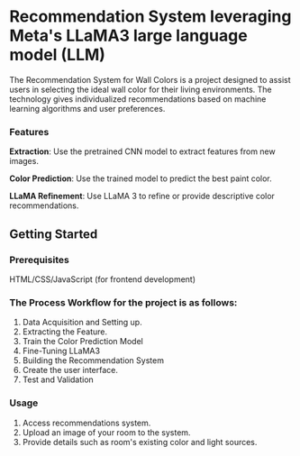 # **Recommendation System leveraging Meta's LLaMA3 large language model (LLM)**

The Recommendation System for Wall Colors is a project designed to assist users in selecting the ideal wall color for their living environments. The technology gives individualized recommendations based on machine learning algorithms and user preferences.

### **Features**

**Extraction**: Use the pretrained CNN model to extract features from new images.

**Color Prediction**: Use the trained model to predict the best paint color. 

**LLaMA Refinement**: Use LLaMA 3 to refine or provide descriptive color recommendations.

## Getting Started

### Prerequisites
HTML/CSS/JavaScript (for frontend development)

### The Process Workflow for the project is as follows:

1. Data Acquisition and Setting up.
2. Extracting the Feature.
3. Train the Color Prediction Model
4. Fine-Tuning LLaMA3
5. Building the Recommendation System
6. Create the user interface.
7. Test and Validation

### Usage

1. Access recommendations system.
2. Upload an image of your room to the system.
3. Provide details such as room's existing color and light sources.

